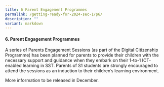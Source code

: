 ```yaml
---
title: 6 Parent Engagement Programmes
permalink: /getting-ready-for-2024-sec-1/p6/
description: ""
variant: markdown
---
```

#### 6. Parent Engagement Programmes

A series of Parents Engagement Sessions (as part of the Digital Citizenship Programme) has been planned for parents to provide their children with the necessary support and guidance when they embark on their 1-to-1 ICT-enabled learning in SST. Parents of S1 students are strongly encouraged to attend the sessions as an induction to their children’s learning environment.

More information to be released in December.
